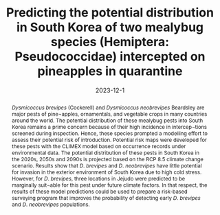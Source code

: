 ---
title: 'Predicting the potential distribution in South Korea of two mealybug species (Hemiptera: Pseudococcidae) intercepted on pineapples in quarantine'
date: '2023-12-1'
doi: ''
journal: Insecta Mundi
issue: '1018'
pagination: '1–8'
zoobank: 'urn:lsid:zoobank.org:pub:CE2390B2-6C56-45E7-B4A7-BE30FEEB3F34'

authors:
  - first_name: 'Su Bin'
    last_name: 'Kim'
    affiliation: 'Majors in Plant Resource Sciences and Environment, College of Applied Life Science, SARI, Jeju National University, Jejudo, South Korea 63243'
    email: ''
    orcid: ''
  
  - first_name: 'Soo-Jung'
    last_name: 'Suh'
    affiliation: 'Plant Pest Control Division/APQA 177, Hyeoksin 8-ro, Gimcheon-si, Gyeongsangbuk-do, South Korea 39660'
    email: 'suhsj97@korea.kr'
    orcid: ''


download: 'https://drive.google.com/file/d/1GIpSC7BjiHa9tnoJzy-jsupZIIowUTsI/view?usp=sharing'

supplementary: ''

keywords: 
  - CLIMEX
  - <i>Dysmicoccus brevipes</i>
  - <i>Dysmicoccus neobrevipes</i>
  - invasive species
  - pests

categories:
  - Hemiptera
  - Pseudococcidae
  
references:
  - authors: Bertin A, Lerin S, Botton M, Parra JRP.
    year: 2018
    title: 'Temperature thresholds and thermal requirements for development and survival of <i>Dysmicoccus brevipes </i>(Hemiptera: Pseudococcidae) on table grapes. Neotropical Entomology 48'
    pages: 71–77
    doi: https://doi.org/10.1007/s13744-018-0623-6.
    url: 
    access: 

  - authors: CABI.
    year: 2023a
    title: 'CABI Compendium, <i>Dysmicoccus brevipes </i>(pineapple mealybug).'
    pages: 
    doi: https://doi.org/10.1079/cabicompendium.20248
    url: 
    access: 

  - authors: CABI.
    year: 2023b
    title: 'CABI Compendium, <i>Dysmicoccus neobrevipes </i>(grey pineapple mealybug).'
    pages: 
    doi: https://doi.org/10.1079/cabicompendium.20251
    url: 
    access: 

  - authors: Colen KGF, Santa-Cecilia LCV, Moraes JC, Reis PR.
    year: 2000
    title: 'Effects of different temperatures upon the biology of the mealybug <i>Dysmicoccus brevipes </i>(Cockerell, 1893) (Hemiptera: Pseudococcidae). Revista Brasileira de Fruticultura 22(2)'
    pages: 248–252
    doi: 
    url: 
    access: 

  - authors: EPPO.
    year: 2023a
    title: 'EPPO Global database, <i>Dysmicoccus brevipes </i>(DYSMBR).'
    pages: 
    doi: 
    url: https://gd.eppo.int/taxon/DYSMBR
    access: (Last accessed July 2023)

  - authors: EPPO.
    year: 2023b
    title: 'EPPO Global database, <i>Dysmicoccus neobrevipes </i>(DYSMNE).'
    pages: 
    doi: 
    url: https://gd.eppo.int/taxon/DYSMNE
    access: (Last accessed July 2023)

  - authors: Finch EA, Beale T, Chellappan M, Goergen G, Gadratagi BG, Khan MAM, Rehman A, Rwomushana I, Sarma AK, Wyckhuysj KAG, Kriticosl DJ.
    year: 2020
    title: 'The potential global distribution of the papaya mealybug, <i>Paracoccus marginatus</i>, a polyphagous pest. Pest Management Science 77'
    pages: 1361–1370
    doi: 
    url: 
    access: 

  - authors: García Morales M, Denno BD, Miller DR, Miller GL, Ben-Dov Y, Hardy NB.
    year: 2016
    title: 'ScaleNet: A literature-based model of scale insect biology and systematics.'
    pages: 
    doi: 
    url: https://scalenet.info.
    access: (Last accessed July 2023)

  - authors: He Y, Zhan R, Liu Y, Zhao Y, Chang J.
    year: 2018
    title: 'Life table of laboratory population of <i>Dysmicoccus brevipes </i>(Cockerell) at different temperatures. Chinese Journal of Tropical Crops 39(8)'
    pages: 1585–1589
    doi: 
    url: 
    access: 

  - authors: Hu ZY, Shao WD, He YJ, Zhang JD, Xu ZH.
    year: 2017
    title: 'Effects of temperature on the growth, development and reproduction of <i>Dysmicoccus neobrevipes </i>Beardsley (Hemiptera: Pseudococcidae). Chinese Journal of Applied Ecology 28(2)'
    pages: 651–657
    doi: 
    url: 
    access: 

  - authors: Ji J, Suh SJ.
    year: 2012
    title: 'A list of scale insects (Hemiptera: Coccoidea) intercepted in quarantine on imported succulent plants in Korea 2006-2010. Insecta Mundi 0272'
    pages: 1–5
    doi: 
    url: 
    access: 

  - authors: Kabi S, Karungi J, Sigsgaard L, Ssebuliba JM.
    year: 2016
    title: '<i>Dysmicoccus brevipes </i>(Cockerell) occurrence and infestation behavior as influenced by farm type, cropping systems and soil management practices. Agriculture, Ecosystems and Environment 222'
    pages: 23–29
    doi: 
    url: 
    access: 

  - authors: Kondo T, Watson GW.
    year: 2022a
    title: 'Encyclopedia of scale insect pests. CABI; Wallingford, UK'
    pages: 608 p
    doi: 
    url: 
    access: 

  - authors: Kondo T, Watson GW.
    year: 2022b
    title: 'Chapter 2: A list of scale insect agricultural pests. p. 8–37. In: Kondo T, Watson GW (eds.). Encyclopedia of scale insect pests. CABI; Wallingford, UK'
    pages: 608 p
    doi: 
    url: 
    access: 

  - authors: Kriticos DJ, Maywald GF, Yonow T, Zurcher EJ, Herrmann NI, Sutherst RW.
    year: 2015
    title: 'CLIMEX Version 4: Exploring the effects of climate on plants, animals and diseases. CSIRO; Canberra, Australia'
    pages: 184 p
    doi: 
    url: 
    access: 

  - authors: Kriticos DJ, Webber BL, Leriche A, Ota N, Macadam I, Bathols J, Scott JK.
    year: 2012
    title: 'CliMond: global high-resolution historical and future scenario climate surfaces for bioclimatic modelling. Methods in Ecology and Evolution 3'
    pages: 53–64
    doi: 
    url: 
    access: 

  - authors: Malumphy C, Ostrauskas H, Pye D.
    year: 2008
    title: 'A provisional catalogue of scale insects (Hemiptera, Coccoidea) of Lithuania. Acta Zoologica Lituanica 18(2)'
    pages: 108–121
    doi: 
    url: 
    access: 

  - authors: Miller DR, Miller GL, Hodges GS, Davidson JA.
    year: 2005
    title: 'Introduced scale insects (Hemiptera: Coccoidea) of the United States and their impact on U.S. Agriculture. Proceedings of the Entomological Society of Washington 107(1)'
    pages: 123–158
    doi: 
    url: 
    access: 

  - authors: Moreno I, Rodríguez-Arévalo KA, Tarazona-Velásquez R, Kondo T.
    year: 2023
    title: 'Occurrence and distribution of pineapple mealybug wilt-associated viruses (PMWaVs) in MD2 pineapple fields in the Valle del Cauca Department, Colombia. Tropical Plant Pathology 48'
    pages: 217–225
    doi: 
    url: 
    access: 

  - authors: Narouei K, Worner SP, Jones EE, Villjanen-Rollinson SLH, Gallipoli L, Mazzaglia A, Balestra GM.
    year: 2013
    title: 'Predicting the potential global distribution of <i>Pseudomonas syringae </i>pv. <i>actinidiae </i>(Psa). New Zealand Plant Protection 66'
    pages: 184–193
    doi: 
    url: 
    access: 

  - authors: Parsa S, Kondo T, Winotai A.
    year: 2012
    title: 'The cassava mealybug (<i>Phenacoccus manihoti</i>) in Asia: First records, potential distribution, and an identification Key. PLoS ONE 7(10)'
    pages: e47675
    doi: https://doi.org/10.1371/journal.pone.0047675
    url: 
    access: 

  - authors: Peacock L, Worner S, Sedcole R.
    year: 2006
    title: 'Climate variables and their role in site discrimination of invasive insect species distributions. Environmental Entomology 35'
    pages: 958–963
    doi: 
    url: 
    access: 

  - authors: PIS (Pest Information System).
    year: 2023
    title: 'Pest Information System (internal database Plant Quarantine Technology Center/ APQA, South Korea).'
    pages: 
    doi: https://doi.org/10.110.128.100
    url: 
    access: 

  - authors: Qin ZQ, Qiu BL, Wu JH, Cuthbertson AGS, Ren SX.
    year: 2013
    title: 'Effect of temperature on the life history of <i>Dysmicoccus neobrevipes </i>(Hemiptera: Pseudococcidae): An invasive species of gray pineapple mealybug in South China. Crop Protection 45'
    pages: 141–146
    doi: 
    url: 
    access: 

  - authors: RDA (Rural Development Administration).
    year: 2019
    title: 'List of exotic plant pests and diseases. RDA/Extension Service Bureau Disaster Management Division; South Korea'
    pages: 2 p
    doi: 
    url: 
    access: 

  - authors: Sartiami D, Kondo T.
    year: 2022
    title: 'Chapter 4.2.3: <i>Dysmicoccus </i>spp. p. 133–140. In: Kondo T, Watson GW (eds.). Encyclopedia of scale insect pests. CABI; Wallingford, UK'
    pages: 608 p
    doi: 
    url: 
    access: 

  - authors: Siebert S, Döll P, Hoogeveen J, Faures JM, Frenken K, Feick S.
    year: 2005
    title: 'Development and validation of the global map of irrigation areas. Hydrology and Earth System Science 9'
    pages: 535–547
    doi: 
    url: 
    access: 

  - authors: Suh SJ, Lee SJ, Hodges GS.
    year: 2009
    title: 'Notes on armored scale species from greenhouse in Korea (Hemiptera: Diaspididae). Korean Journal of Applied Entomology 48(3)'
    pages: 281–284
    doi: 
    url: 
    access: 

  - authors: Sutherst RW, Maywald GF, Russell BL.
    year: 2000
    title: 'Estimating vulnerability under global change: Modular modelling of pests. Agriculture Ecosystems and Environment 82'
    pages: 303–319
    doi: 
    url: 
    access: 

  - authors: Vera MT, Rodriguez R, Segura DF, Cladera JL, Sutherst RW.
    year: 2002
    title: 'Potential geographical distribution of the Mediterranean fruit fly, <i>Ceratitis capitata </i>(Diptera: Tephritidae), with emphasis on Argentina and Australia. Environmental Entomology 31'
    pages: 1009–1022
    doi: 
    url: 
    access: 

  - authors: Wei J, Peng L, He Z, Lu Y, Wang F.
    year: 2020
    title: 'Potential distribution of two invasive pineapple pests under climate change. Pest Management Science 76'
    pages: 1652–1663
    doi: 
    url: 
    access: 

  - authors: Williams DJ.
    year: 2004
    title: 'Mealybugs of southern Asia. The Natural History Museum and Southdene SDN.BHD.; Kuala Lumpur, Malaysia'
    pages: 896 p
    doi: 
    url: 
    access: 

abstract: '<i>Dysmicoccus brevipes </i>(Cockerell) and <i>Dysmicoccus neobrevipes </i>Beardsley are major pests of pine¬apples, ornamentals, and vegetable crops in many countries around the world. The potential distribution of these mealybug pests into South Korea remains a prime concern because of their high incidence in intercep¬tions screened during inspection. Hence, these species prompted a modelling effort to assess their potential risk of introduction. Potential risk maps were developed for these pests with the CLIMEX model based on occurrence records under environmental data. The potential distribution of these pests in South Korea in the 2020s, 2050s and 2090s is projected based on the RCP 8.5 climate change scenario. Results show that <I>D</I>. <i>brevipes </i>and <I>D</I>. <i>neobrevipes </i>have little potential for invasion in the exterior environment of South Korea due to high cold stress. However, for <I>D</I>. <i>brevipes</i>, three locations in Jejudo were predicted to be marginally suit¬able for this pest under future climate factors. In that respect, the results of these model predictions could be used to prepare a risk-based surveying program that improves the probability of detecting early <I>D</I>. <i>brevipes </i>and <I>D</I>. <i>neobrevipes </i>populations.'

---